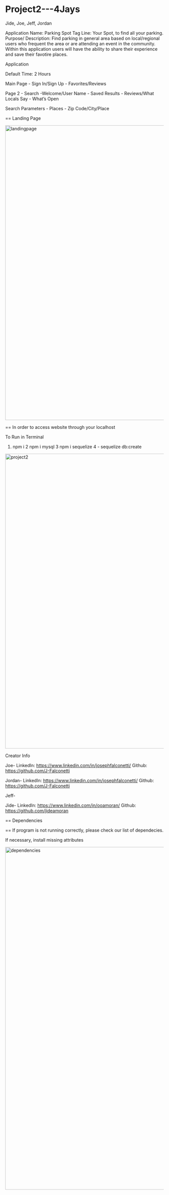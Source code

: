 # Project2---4Jays

Jide, Joe, Jeff, Jordan

Application Name: Parking Spot
Tag Line: Your Spot, to find all your parking.
Purpose/ Description: Find parking in general area based on local/regional users who frequent the area or are attending an event in the community. Within this application users will have the ability to share their experience and save their favotire places.


Application

Default Time: 2 Hours

Main Page 
	- Sign In/Sign Up
	- Favorites/Reviews

Page 2 
	- Search
	-Welcome/User Name
	- Saved Results
	- Reviews/What Locals Say
	- What’s Open

Search Parameters
	- Places - Zip Code/City/Place


== Landing Page

<img width="937" alt="landingpage" src="https://user-images.githubusercontent.com/37279232/56252861-ee842580-6087-11e9-8f1d-8d80045a1e1b.png">


== In order to access website through your localhost

To Run in Terminal

1. npm i
2 npm i mysql
3 npm i sequelize
	4 - sequelize db:create 
  
<img width="937" alt="project2" src="https://user-images.githubusercontent.com/37279232/56252875-065ba980-6088-11e9-8a49-1c24394c9034.png">

Creator Info

Joe-
LinkedIn: https://www.linkedin.com/in/josephfalconetti/
Github: https://github.com/J-Falconetti

Jordan-
LinkedIn: https://www.linkedin.com/in/josephfalconetti/
Github: https://github.com/J-Falconetti

Jeff-

Jide-
LinkedIn: https://www.linkedin.com/in/ooamoran/
Github: https://github.com/jideamoran



== Dependencies


== If program is not running correctly, please check our list of dependecies.


If necessary, install missing attributes

<img width="1089" alt="dependencies" src="https://user-images.githubusercontent.com/37279232/56253481-8551e180-608a-11e9-8d4a-d0193c16c91c.png">


